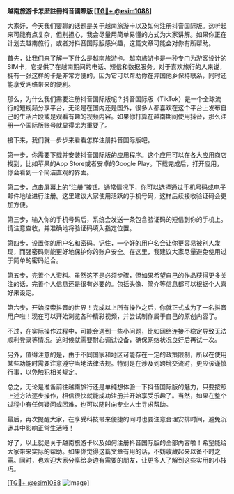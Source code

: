 **越南旅游卡怎麽註冊抖音國際版 [[TG💪+ @esim1088](https://t.me/s/esim1088)]**

大家好，今天我们要聊的话题是关于越南旅游卡以及如何注册抖音国际版。这听起来可能有点复杂，但别担心，我会尽量用简单易懂的方式为大家讲解。如果你正在计划去越南旅行，或者对抖音国际版感兴趣，这篇文章可能会对你有所帮助。

首先，让我们来了解一下什么是越南旅游卡。越南旅游卡是一种专门为游客设计的SIM卡，它提供了在越南期间的电话、短信和数据服务。对于喜欢旅行的人来说，拥有一张这样的卡是非常方便的，因为它可以帮助你在异国他乡保持联系，同时还能享受网络带来的便利。

那么，为什么我们需要注册抖音国际版呢？抖音国际版（TikTok）是一个全球流行的短视频分享平台，无论是在国内还是国外，很多人都喜欢在这个平台上发布自己的生活片段或是观看有趣的视频内容。如果你打算在越南期间使用抖音，那么注册一个国际版账号就显得尤为重要了。

接下来，我们就一步步来看看怎样注册抖音国际版吧。

第一步，你需要下载并安装抖音国际版的应用程序。这个应用可以在各大应用商店找到，比如苹果的App Store或者安卓的Google Play。下载完成后，打开应用，你会看到一个简洁直观的界面。

第二步，点击屏幕上的“注册”按钮。通常情况下，你可以选择通过手机号码或电子邮件地址进行注册。这里建议大家使用活跃的手机号码，这样后续接收验证码会更加方便。

第三步，输入你的手机号码后，系统会发送一条包含验证码的短信到你的手机上。请注意查收，并准确地将验证码填入指定位置。

第四步，设置你的用户名和密码。记住，一个好的用户名会让你更容易被别人发现，而强密码则能更好地保护你的账户安全。在这里，我建议大家尽量避免使用过于简单的密码组合。

第五步，完善个人资料。虽然这不是必须步骤，但如果希望自己的作品获得更多关注的话，完善个人信息还是很有必要的。包括头像、简介等信息都可以根据个人喜好来设定。

第六步，开始探索抖音的世界！完成以上所有操作之后，你就正式成为了一名抖音用户啦！现在可以开始浏览各种精彩视频，并尝试制作属于自己的原创内容了。

不过，在实际操作过程中，可能会遇到一些小问题，比如网络连接不稳定导致无法顺利登录等情况。这时候就需要耐心调试设备，确保网络状况良好后再试一次。

另外，值得注意的是，由于不同国家和地区可能存在一定的政策限制，所以在使用某些功能时需要注意遵守当地法律法规。特别是在涉及到跨境交流时，更应该谨慎行事，以免触犯相关规定。

总之，无论是准备前往越南旅行还是单纯想体验一下抖音国际版的魅力，只要按照上述方法逐步操作，相信很快就能成功注册并开始享受乐趣了。当然，如果在整个过程中有任何疑问或困难，也可以随时向专业人士寻求帮助。

最后，再次提醒大家，在享受科技带来便捷的同时也要注意合理安排时间，避免沉迷其中影响正常生活哦！

好了，以上就是关于越南旅游卡以及如何注册抖音国际版的全部内容啦！希望能给大家带来实际的帮助。如果你觉得这篇文章有用的话，不妨收藏起来以备不时之需。同时，也欢迎大家分享给身边有需要的朋友，让更多人了解到这些实用的小技巧。

[[TG💪+ @esim1088](https://t.me/s/esim1088) ![Image](https://i.postimg.cc/4NQfJmqS/Snipaste-2025-05-13-00-14-12.png)]
